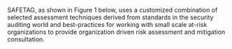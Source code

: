 
SAFETAG, as shown in Figure 1 below, uses a customized combination of selected assessment techniques derived from standards in the security auditing world and best-practices for working with small scale at-risk organizations to provide organization driven risk assessment and mitigation consultation.
